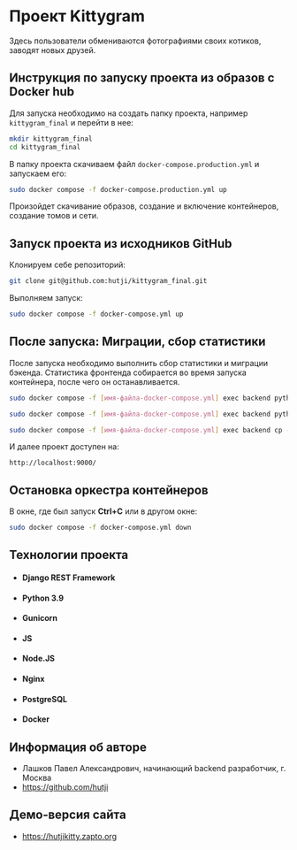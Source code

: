 #  Проект Kittygram
Здесь пользователи обмениваются фотографиями своих котиков, заводят новых друзей.

## Инструкция по запуску проекта из образов с Docker hub

Для запуска необходимо на создать папку проекта, например `kittygram_final` и перейти в нее:

```bash
mkdir kittygram_final
cd kittygram_final
```

В папку проекта скачиваем файл `docker-compose.production.yml` и запускаем его:

```bash
sudo docker compose -f docker-compose.production.yml up
```

Произойдет скачивание образов, создание и включение контейнеров, создание томов и сети.

## Запуск проекта из исходников GitHub

Клонируем себе репозиторий: 

```bash 
git clone git@github.com:hutji/kittygram_final.git
```

Выполняем запуск:

```bash
sudo docker compose -f docker-compose.yml up
```

## После запуска: Миграции, сбор статистики

После запуска необходимо выполнить сбор статистики и миграции бэкенда. Статистика фронтенда собирается во время запуска контейнера, после чего он останавливается. 

```bash
sudo docker compose -f [имя-файла-docker-compose.yml] exec backend python manage.py migrate

sudo docker compose -f [имя-файла-docker-compose.yml] exec backend python manage.py collectstatic

sudo docker compose -f [имя-файла-docker-compose.yml] exec backend cp -r /app/collected_static/. /backend_static/static/
```

И далее проект доступен на: 

```
http://localhost:9000/
```

## Остановка оркестра контейнеров

В окне, где был запуск **Ctrl+С** или в другом окне:

```bash
sudo docker compose -f docker-compose.yml down
```


## Технологии проекта

* #### Django REST Framework
* #### Python 3.9
* #### Gunicorn
* #### JS
* #### Node.JS
* #### Nginx
* #### PostgreSQL
* #### Docker

## Информация об авторе

- Лашков Павел Александрович, начинающий backend разработчик, г. Москва
- https://github.com/hutji

## Демо-версия сайта
- https://hutjikitty.zapto.org